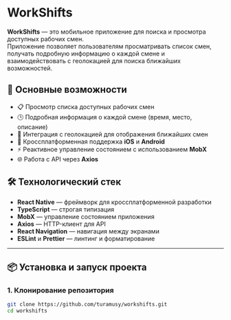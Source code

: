 # WorkShifts

**WorkShifts** — это мобильное приложение для поиска и просмотра доступных рабочих смен.  
Приложение позволяет пользователям просматривать список смен, получать подробную информацию о каждой смене и взаимодействовать с геолокацией для поиска ближайших возможностей.

## 🚀 Основные возможности

- 📋 Просмотр списка доступных рабочих смен  
- 🕒 Подробная информация о каждой смене (время, место, описание)  
- 📍 Интеграция с геолокацией для отображения ближайших смен  
- 📱 Кроссплатформенная поддержка **iOS** и **Android**  
- ⚡ Реактивное управление состоянием с использованием **MobX**  
- 🌐 Работа с API через **Axios**  

## 🛠️ Технологический стек

- **React Native** — фреймворк для кроссплатформенной разработки  
- **TypeScript** — строгая типизация  
- **MobX** — управление состоянием приложения  
- **Axios** — HTTP-клиент для API  
- **React Navigation** — навигация между экранами  
- **ESLint** и **Prettier** — линтинг и форматирование  

---

## 📦 Установка и запуск проекта

### 1. Клонирование репозитория
```bash
git clone https://github.com/turamusy/workshifts.git
cd workshifts

